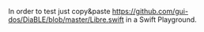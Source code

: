 In order to test just copy&paste https://github.com/gui-dos/DiaBLE/blob/master/Libre.swift in a Swift Playground.
